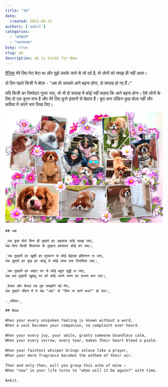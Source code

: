 ```yaml
---
title: "अब"
date: 
  created: 2021-05-31
authors: ['ankit']
categories: 
  - "कवितायेँ"
  - "भावनात्मक"
bsky: true
slug: ab
description: ab is hindi for Now
---
```


[मैजिक](https://anksush.tumblr.com/) मेरे लिए मेरा बेटा था और मुझे उसके जाने से जो दर्द है, वो लोगों को समझ ही नहीं आता।

दो दिन पहले किसी ने बोला - "अब तो आपको आगे बढ़ना होगा, दो सप्ताह हो गए हैं।"

यदि किसी का रिश्तेदार गुज़र जाए, तो भी दो सप्ताह में कोई नहीं कहता कि आगे बढ़ना होगा। ऐसे लोगों के लिए वो एक कुत्ता मात्र है और मेरे लिए कुत्ते इंसानों से बेहतर हैं। बुरा लगा लेकिन कुछ बोला नहीं और कविता में अपने भाव लिख लिए।

<!-- more -->

![मैजिक](../../assets/images/2021/05/31/magic.jpg)

```poem
## अब

_जब कुछ बोले बिना ही तुम्हारे हर अहसास कोई समझ जाए,  
जब बिना किसी शिकायत के तुम्हारा हमसफर कोई बन जाए।_

_जब तुम्हारी हर खुशी हर मुस्कान से कोई बेइंतहां इत्मिनान पा जाए,  
जब तुम्हारे हर दुख हर आंसू से कोई अंदर तक तिलमिला जाए।_

_जब तुम्हारी हर आहट भर से कोई बहुत सुकूँ पा जाए,  
जब बस तुम्हारी खुशबू भर को कोई अपने जश्न का कारण बना जाए।_

_केवल और केवल तब तुम समझोगे दर्द मेरा,  
जब तुम्हारे जीवन में ये सब "अब" से "फिर ना जाने कब?" हो जाए।_

-_अंकित._
```

```poem
## Now

When your every unspoken feeling is known without a word,  
When a soul becomes your companion, no complaint ever heard.  

When your every joy, your smile, grants someone boundless calm,  
When your every sorrow, every tear, makes their heart bleed a psalm.  

When your faintest whisper brings solace like a prayer,  
When your mere fragrance becomes the anthem of their air.  

Then and only then, will you grasp this ache of mine —  
When "now" in your life turns to "when will it be again?" with time.

Ankit.
```